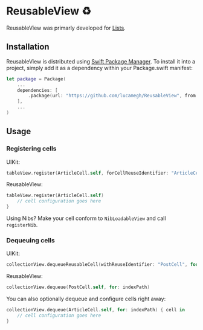 # ReusableView ♻️

ReusableView was primarly developed for [Lists](https://github.com/lucamegh/Lists).

## Installation

ReusableView is distributed using [Swift Package Manager](https://swift.org/package-manager). To install it into a project, simply add it as a dependency within your Package.swift manifest:
```swift
let package = Package(
    ...
    dependencies: [
        .package(url: "https://github.com/lucamegh/ReusableView", from: "1.0.0")
    ],
    ...
)
```

## Usage

### Registering cells

UIKit:
```swift
tableView.register(ArticleCell.self, forCellReuseIdentifier: "ArticleCell")
```

ReusableView:
```swift
tableView.register(ArticleCell.self)
    // cell configuration goes here
}
```

Using Nibs? Make your cell conform to `NibLoadableView` and call `registerNib`.

### Dequeuing cells

UIKit:
```swift
collectionView.dequeueReusableCell(withReuseIdentifier: "PostCell", for: indexPath) as! PostCell
```

ReusableView:
```swift
collectionView.dequeue(PostCell.self, for: indexPath)
```

You can also optionally dequeue and configure cells right away:
```swift
collectionView.dequeue(ArticleCell.self, for: indexPath) { cell in
    // cell configuration goes here
}
```
